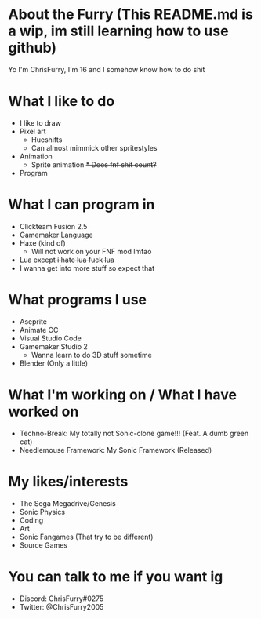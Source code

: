 # About the Furry (This README.md is a wip, im still learning how to use github)
Yo I'm ChrisFurry, I'm 16 and I somehow know how to do shit
# What I like to do
* I like to draw
* Pixel art
  * Hueshifts
  * Can almost mimmick other spritestyles
* Animation
  * Sprite animation
  ~~* Does fnf shit count?~~
* Program
# What I can program in
* Clickteam Fusion 2.5
* Gamemaker Language
* Haxe (kind of)
  * Will not work on your FNF mod lmfao
* Lua ~~except i hate lua fuck lua~~
* I wanna get into more stuff so expect that
# What programs I use
* Aseprite
* Animate CC
* Visual Studio Code
* Gamemaker Studio 2
  * Wanna learn to do 3D stuff sometime
* Blender (Only a little)
# What I'm working on / What I have worked on
* Techno-Break: My totally not Sonic-clone game!!! (Feat. A dumb green cat)
* Needlemouse Framework: My Sonic Framework (Released)
# My likes/interests
* The Sega Megadrive/Genesis
* Sonic Physics
* Coding
* Art
* Sonic Fangames (That try to be different)
* Source Games
# You can talk to me if you want ig
* Discord: ChrisFurry#0275
* Twitter: @ChrisFurry2005
